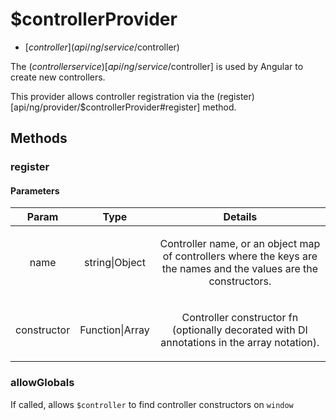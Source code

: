 



# $controllerProvider


* [$controller](api/ng/service/$controller)








The ($controller service)[api/ng/service/$controller] is used by Angular to create new
controllers.

This provider allows controller registration via the
(register)[api/ng/provider/$controllerProvider#register] method.







  




## Methods
### register



#### Parameters

| Param | Type | Details |
| :--: | :--: | :--: |
| name | string&#124;Object | <p>Controller name, or an object map of controllers where the keys are the names and the values are the constructors.</p>  |
| constructor | Function&#124;Array | <p>Controller constructor fn (optionally decorated with DI annotations in the array notation).</p>  |






### allowGlobals
If called, allows `$controller` to find controller constructors on `window`














